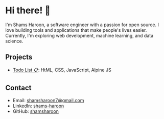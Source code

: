 # Hi there! 👋

I'm Shams Haroon, a software engineer with a passion for open source. I love building tools and applications that make people's lives easier. Currently, I'm exploring web development, machine learning, and data science.

## Projects

- [Todo List 📋](link): HtML, CSS, JavaScript, Alpine JS

## Contact

- Email: shamsharoon7@gmail.com
- LinkedIn: [shams-haroon](https://www.linkedin.com/in/shams-haroon/)
- GitHub: [shamsharoon](https://github.com/shamsharoon)

